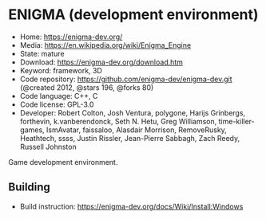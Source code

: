# ENIGMA (development environment)

- Home: https://enigma-dev.org/
- Media: https://en.wikipedia.org/wiki/Enigma_Engine
- State: mature
- Download: https://enigma-dev.org/download.htm
- Keyword: framework, 3D
- Code repository: https://github.com/enigma-dev/enigma-dev.git (@created 2012, @stars 196, @forks 80)
- Code language: C++, C
- Code license: GPL-3.0
- Developer: Robert Colton, Josh Ventura, polygone, Harijs Grinbergs, forthevin, k.vanberendonck, Seth N. Hetu, Greg Williamson, time-killer-games, IsmAvatar, faissaloo, Alasdair Morrison, RemoveRusky, Heathtech, ssss, Justin Rissler, Jean-Pierre Sabbagh, Zach Reedy, Russell Johnston

Game development environment.

## Building

- Build instruction: https://enigma-dev.org/docs/Wiki/Install:Windows
